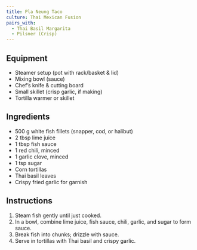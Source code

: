 ```yaml
---
title: Pla Neung Taco
culture: Thai Mexican Fusion
pairs_with:
  - Thai Basil Margarita
  - Pilsner (Crisp)
---
```


## Equipment
- Steamer setup (pot with rack/basket & lid)
- Mixing bowl (sauce)
- Chef’s knife & cutting board
- Small skillet (crisp garlic, if making)
- Tortilla warmer or skillet

## Ingredients
- 500 g white fish fillets (snapper, cod, or halibut)
- 2 tbsp lime juice
- 1 tbsp fish sauce
- 1 red chili, minced
- 1 garlic clove, minced
- 1 tsp sugar
- Corn tortillas
- Thai basil leaves
- Crispy fried garlic for garnish

## Instructions
1. Steam fish gently until just cooked.
2. In a bowl, combine lime juice, fish sauce, chili, garlic, and sugar to form sauce.
3. Break fish into chunks; drizzle with sauce.
4. Serve in tortillas with Thai basil and crispy garlic.
